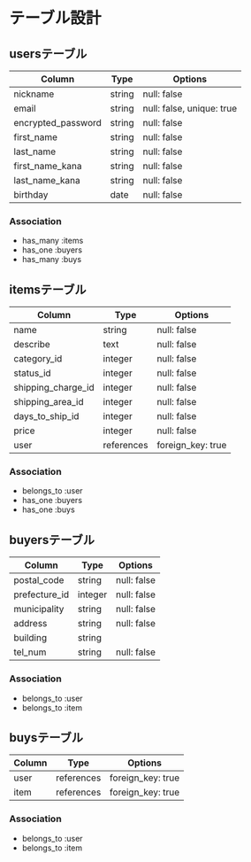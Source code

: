 # テーブル設計

## usersテーブル

|Column                   |Type   |Options                  |
|-------------------------|-------|-------------------------|
|nickname                 |string |null: false              |
|email                    |string |null: false, unique: true|
|encrypted_password       |string |null: false              |
|first_name               |string |null: false              |
|last_name                |string |null: false              |
|first_name_kana          |string |null: false              |
|last_name_kana           |string |null: false              |
|birthday                 |date   |null: false              |

### Association
- has_many :items
- has_one :buyers
- has_many :buys


## itemsテーブル

|Column            |Type      |Options          |
|------------------|----------|-----------------|
|name              |string    |null: false      |
|describe          |text      |null: false      |
|category_id       |integer   |null: false      |
|status_id         |integer   |null: false      |
|shipping_charge_id|integer   |null: false      |
|shipping_area_id  |integer   |null: false      |
|days_to_ship_id   |integer   |null: false      |
|price             |integer   |null: false      |
|user              |references|foreign_key: true|

### Association
- belongs_to :user
- has_one :buyers
- has_one :buys


## buyersテーブル

|Column             |Type      |Options    |
|-------------------|----------|-----------|
|postal_code        |string    |null: false|
|prefecture_id      |integer   |null: false|
|municipality       |string    |null: false|
|address            |string    |null: false|
|building           |string    |           |
|tel_num            |string    |null: false|

### Association
- belongs_to :user
- belongs_to :item


## buysテーブル

|Column|Type         |Options          |
|------|-------------|-----------------|
|user  |references   |foreign_key: true|
|item  |references   |foreign_key: true|

### Association
- belongs_to :user
- belongs_to :item